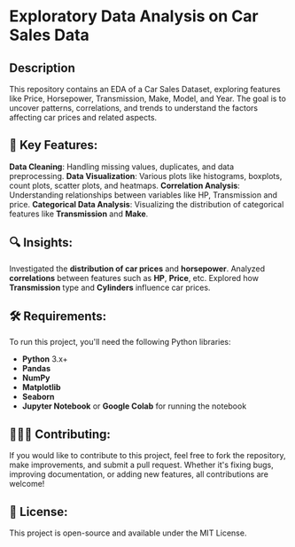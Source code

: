 # Exploratory Data Analysis on Car Sales Data
## Description
This repository contains an EDA of a Car Sales Dataset, exploring features like Price, Horsepower, Transmission, Make, Model, and Year. The goal is to uncover patterns, correlations, and trends to understand the factors affecting car prices and related aspects.

## 🚀 Key Features:
**Data Cleaning**: Handling missing values, duplicates, and data preprocessing.
**Data Visualization**: Various plots like histograms, boxplots, count plots, scatter plots, and heatmaps.
**Correlation Analysis**: Understanding relationships between variables like HP, Transmission and price.
**Categorical Data Analysis**: Visualizing the distribution of categorical features like **Transmission** and **Make**.

## 🔍 Insights:
Investigated the **distribution of car prices** and **horsepower**.
Analyzed **correlations** between features such as **HP**, **Price**, etc.
Explored how **Transmission** type and **Cylinders** influence car prices.

## 🛠️ Requirements:
To run this project, you'll need the following Python libraries:
- **Python** 3.x+
- **Pandas**
- **NumPy**
- **Matplotlib**
- **Seaborn**
- **Jupyter Notebook** or **Google Colab** for running the notebook

##  🧑‍🤝‍🧑 Contributing:
If you would like to contribute to this project, feel free to fork the repository, make improvements, and submit a pull request. Whether it's fixing bugs, improving documentation, or adding new features, all contributions are welcome!

## 📜 License:
This project is open-source and available under the MIT License.


